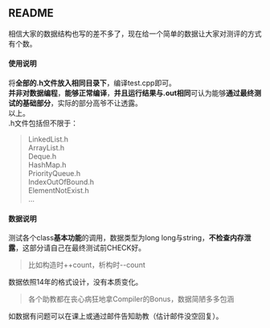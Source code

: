 ## README

相信大家的数据结构也写的差不多了，现在给一个简单的数据让大家对测评的方式有个数。

#### 使用说明

将**全部的.h文件放入相同目录下**，编译test.cpp即可。   
**并非对数据编程**，**能够正常编译**，**并且运行结果与.out相同**可认为能够**通过最终测试的基础部分**，实际的部分高爷不让透露。  
以上。   
.h文件包括但不限于：  

> LinkedList.h  
> ArrayList.h  
> Deque.h  
> HashMap.h  
> PriorityQueue.h  
> IndexOutOfBound.h  
> ElementNotExist.h  
> ...

#### 数据说明

测试各个class**基本功能**的调用，数据类型为long long与string，**不检查内存泄露**，这部分请自己在最终测试前CHECK好。  

> 比如构造时++count，析构时--count

数据依照14年的格式设计，没有本质变化。  

> 各个助教都在丧心病狂地拿Compiler的Bonus，数据简陋多多包涵

如数据有问题可以在课上或通过邮件告知助教（估计邮件没空回复）。
